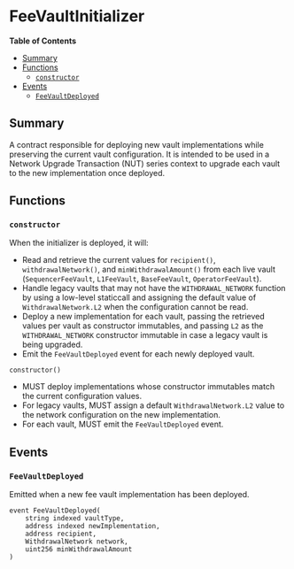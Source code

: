 # FeeVaultInitializer

<!-- START doctoc generated TOC please keep comment here to allow auto update -->
<!-- DON'T EDIT THIS SECTION, INSTEAD RE-RUN doctoc TO UPDATE -->
**Table of Contents**

- [Summary](#summary)
- [Functions](#functions)
  - [`constructor`](#constructor)
- [Events](#events)
  - [`FeeVaultDeployed`](#feevaultdeployed)

<!-- END doctoc generated TOC please keep comment here to allow auto update -->

## Summary

A contract responsible for deploying new vault implementations while preserving the current vault configuration.
It is intended to be used in a Network Upgrade Transaction (NUT) series context to upgrade each vault to the
new implementation once deployed.

## Functions

### `constructor`

When the initializer is deployed, it will:

- Read and retrieve the current values for `recipient()`, `withdrawalNetwork()`, and `minWithdrawalAmount()`
  from each live vault (`SequencerFeeVault`, `L1FeeVault`, `BaseFeeVault`, `OperatorFeeVault`).
- Handle legacy vaults that may not have the `WITHDRAWAL_NETWORK` function by using a low-level staticcall and
  assigning the default value of `WithdrawalNetwork.L2` when the configuration cannot be read.
- Deploy a new implementation for each vault, passing the retrieved values per vault as constructor
  immutables, and passing `L2` as the `WITHDRAWAL_NETWORK` constructor immutable in case a legacy vault is
  being upgraded.
- Emit the `FeeVaultDeployed` event for each newly deployed vault.

```solidity
constructor()
```

- MUST deploy implementations whose constructor immutables match the current configuration values.
- For legacy vaults, MUST assign a default `WithdrawalNetwork.L2` value to the network configuration on the new implementation.
- For each vault, MUST emit the `FeeVaultDeployed` event.

## Events

### `FeeVaultDeployed`

Emitted when a new fee vault implementation has been deployed.

```solidity
event FeeVaultDeployed(
    string indexed vaultType,
    address indexed newImplementation,
    address recipient,
    WithdrawalNetwork network,
    uint256 minWithdrawalAmount
)
```
